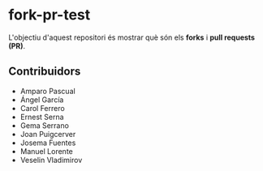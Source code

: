 # fork-pr-test
L'objectiu d'aquest repositori és mostrar què són
els __forks__ i __pull requests (PR)__.

## Contribuidors
- Amparo Pascual
- Ángel García
- Carol Ferrero
- Ernest Serna
- Gema Serrano
- Joan Puigcerver
- Josema Fuentes
- Manuel Lorente
- Veselin Vladimirov
